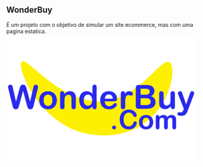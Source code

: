 ## WonderBuy
É um projeto com o objetivo de simular um site ecommerce, mas com uma pagina estatica.
<a href="https://wonderbuy.yagoarruda.repl.co">
![Logo](WonderImgs/WonderBuyDotCom.png)
